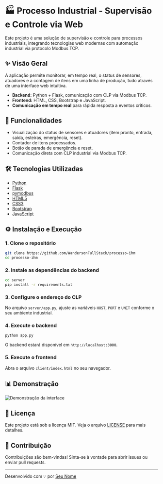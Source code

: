 # 🏭 Processo Industrial - Supervisão e Controle via Web

Este projeto é uma solução de supervisão e controle para processos industriais, integrando tecnologias web modernas com automação industrial via protocolo Modbus TCP.

## ✨ Visão Geral

A aplicação permite monitorar, em tempo real, o status de sensores, atuadores e a contagem de itens em uma linha de produção, tudo através de uma interface web intuitiva.

- **Backend:** Python + Flask, comunicação com CLP via Modbus TCP.
- **Frontend:** HTML, CSS, Bootstrap e JavaScript.
- **Comunicação em tempo real** para rápida resposta a eventos críticos.

## 🚀 Funcionalidades

- Visualização do status de sensores e atuadores (item pronto, entrada, saída, esteiras, emergência, reset).
- Contador de itens processados.
- Botão de parada de emergência e reset.
- Comunicação direta com CLP industrial via Modbus TCP.

## 🛠️ Tecnologias Utilizadas

- [Python](https://www.python.org/)
- [Flask](https://flask.palletsprojects.com/)
- [pymodbus](https://pymodbus.readthedocs.io/)
- [HTML5](https://developer.mozilla.org/pt-BR/docs/Web/HTML)
- [CSS3](https://developer.mozilla.org/pt-BR/docs/Web/CSS)
- [Bootstrap](https://getbootstrap.com/)
- [JavaScript](https://developer.mozilla.org/pt-BR/docs/Web/JavaScript)

## ⚙️ Instalação e Execução

### 1. Clone o repositório

```bash
git clone https://github.com/WandersonFullStack/processo-ihm
cd processo-ihm
```

### 2. Instale as dependências do backend

```bash
cd server
pip install -r requirements.txt
```

### 3. Configure o endereço do CLP

No arquivo `server/app.py`, ajuste as variáveis `HOST`, `PORT` e `UNIT` conforme o seu ambiente industrial.

### 4. Execute o backend

```bash
python app.py
```

O backend estará disponível em `http://localhost:3000`.

### 5. Execute o frontend

Abra o arquivo `client/index.html` no seu navegador.

## 📊 Demonstração

![Demonstração da interface](link-para-screenshot-ou-gif)

## 📝 Licença

Este projeto está sob a licença MIT. Veja o arquivo [LICENSE](LICENSE) para mais detalhes.

## 🤝 Contribuição

Contribuições são bem-vindas! Sinta-se à vontade para abrir issues ou enviar pull requests.

---

Desenvolvido com 💡 por [Seu Nome](https://www.linkedin.com/in/seu-perfil)
